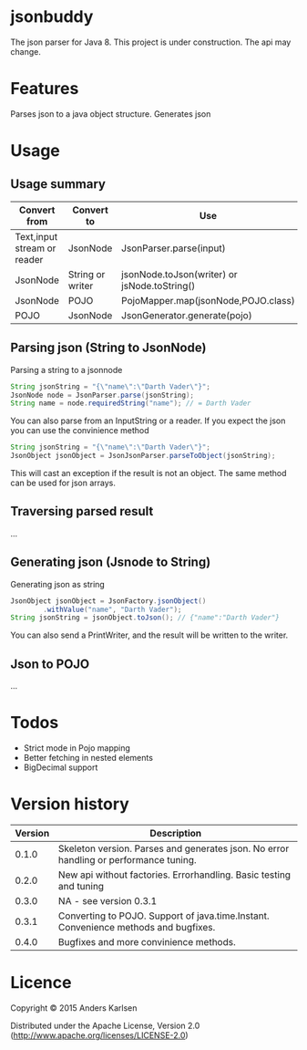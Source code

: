# jsonbuddy
The json parser for Java 8. This project is under construction. The api may change.

# Features
Parses json to a java object structure. Generates json

# Usage
## Usage summary
Convert from | Convert to|Use
------------ | ----------|-----
Text,input stream or reader | JsonNode | JsonParser.parse(input)
JsonNode | String or writer | jsonNode.toJson(writer) or jsNode.toString()
JsonNode | POJO | PojoMapper.map(jsonNode,POJO.class)
POJO     | JsonNode | JsonGenerator.generate(pojo)

## Parsing json (String to JsonNode)
Parsing a string to a jsonnode
```java
String jsonString = "{\"name\":\"Darth Vader\"}";
JsonNode node = JsonParser.parse(jsonString);
String name = node.requiredString("name"); // = Darth Vader
```
You can also parse from an InputString or a reader. If you expect the json you can use the convinience method
```java
String jsonString = "{\"name\":\"Darth Vader\"}";
JsonObject jsonObject = JsonJsonParser.parseToObject(jsonString);
```
This will cast an exception if the result is not an object. The same method can be used for json arrays.

## Traversing parsed result
...


## Generating json (Jsnode to String)
Generating json as string
```java
JsonObject jsonObject = JsonFactory.jsonObject()
        .withValue("name", "Darth Vader");
String jsonString = jsonObject.toJson(); // {"name":"Darth Vader"}
```
You can also send a PrintWriter, and the result will be written to the writer.

## Json to POJO
...


# Todos
* Strict mode in Pojo mapping
* Better fetching in nested elements
* BigDecimal support


# Version history

Version | Description
------- | -------------
0.1.0   | Skeleton version. Parses and generates json. No error handling or performance tuning.
0.2.0   | New api without factories. Errorhandling. Basic testing and tuning
0.3.0   | NA - see version 0.3.1
0.3.1   | Converting to POJO. Support of java.time.Instant. Convenience methods and bugfixes.
0.4.0   | Bugfixes and more convinience methods. 

# Licence
Copyright © 2015 Anders Karlsen

Distributed under the Apache License, Version 2.0  (http://www.apache.org/licenses/LICENSE-2.0)